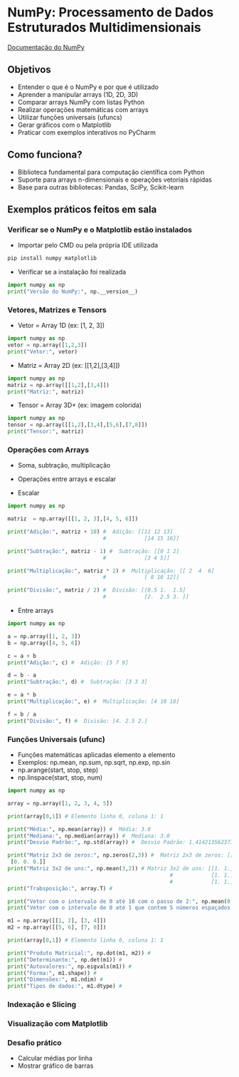 # NumPy: Processamento de Dados Estruturados Multidimensionais

[Documentação do NumPy](https://numpy-org.translate.goog/devdocs/user/absolute_beginners.html?_x_tr_sl=en&_x_tr_tl=pt&_x_tr_hl=pt&_x_tr_pto=tc)

## Objetivos

- Entender o que é o NumPy e por que é utilizado
- Aprender a manipular arrays (1D, 2D, 3D)
- Comparar arrays NumPy com listas Python
- Realizar operações matemáticas com arrays
- Utilizar funções universais (ufuncs)
- Gerar gráficos com o Matplotlib
- Praticar com exemplos interativos no PyCharm

## Como funciona?

- Biblioteca fundamental para computação científica com Python
- Suporte para arrays n-dimensionais e operações vetoriais rápidas
- Base para outras bibliotecas: Pandas, SciPy, Scikit-learn

## Exemplos práticos feitos em sala

### Verificar se o NumPy e o Matplotlib estão instalados
- Importar pelo CMD ou pela própria IDE utilizada

``` cmd
pip install numpy matplotlib
```
- Verificar se a instalação foi realizada
``` python
import numpy as np
print("Versão do NumPy:", np.__version__)
```
### Vetores, Matrizes e Tensors

- Vetor = Array 1D (ex: [1, 2, 3])
``` python
import numpy as np
vetor = np.array([1,2,3])
print("Vetor:", vetor)
```
  
- Matriz = Array 2D (ex: [[1,2],[3,4]])
``` python
import numpy as np
matriz = np.array([[1,2],[3,4]])
print("Matriz:", matriz)
```

- Tensor = Array 3D+ (ex: imagem colorida)
``` python
import numpy as np
tensor = np.array([[1,2],[3,4],[5,6],[7,8]])
print("Tensor:", matriz)
```
### Operações com Arrays
- Soma, subtração, multiplicação
- Operações entre arrays e escalar

- Escalar

``` python
import numpy as np

matriz  = np.array([[1, 2, 3],[4, 5, 6]])

print("Adição:", matriz + 10) #  Adição: [[11 12 13]
                              #            [14 15 16]]

print("Subtração:", matriz - 1) #  Subtração: [[0 1 2]
                              #            [3 4 5]]

print("Multiplicação:", matriz * 2) #  Multiplicação: [[ 2  4  6]
                              #            [ 8 10 12]]

print("Divisão:", matriz / 2) #  Divisão: [[0.5 1.  1.5]
                              #            [2.  2.5 3. ]]


```

- Entre arrays
``` python
import numpy as np

a = np.array([1, 2, 3])
b = np.array([4, 5, 6])

c = a + b
print("Adição:", c) #  Adição: [5 7 9]

d = b - a
print("Subtração:", d) #  Subtração: [3 3 3]

e = a * b
print("Multiplicação:", e) #  Multiplicação: [4 10 18]

f = b / a
print("Divisão:", f) #  Divisão: [4. 2.5 2.]
```

### Funções Universais (ufunc)
- Funções matemáticas aplicadas elemento a elemento
- Exemplos: np.mean, np.sum, np.sqrt, np.exp, np.sin
- np.arange(start, stop, step)
- np.linspace(start, stop, num)

``` python
import numpy as np

array = np.array([1, 2, 3, 4, 5])

print(array[0,1]) # Elemento linha 0, coluna 1: 1

print("Média:", np.mean(array)) #  Média: 3.0
print("Mediana:", np.median(array)) #  Mediana: 3.0
print("Desvio Padrão:", np.std(array)) #  Desvio Padrão: 1.4142135623730951

print("Matriz 2x3 de zeros:", np.zeros(2,3)) #  Matriz 2x3 de zeros: [[0. 0. 0.]
 [0. 0. 0.]]
print("Matriz 3x2 de uns:", np.mean(3,2)) # Matriz 3x2 de uns: [[1. 1.]
                                                   #            [1. 1.]
                                                   #            [1. 1.]]
print("Trabsposição:", array.T) # 

print("Vetor com o intervalo de 0 até 10 com o passo de 2:", np.mean(0, 10, 2)) # 
print("Vetor com o intervalo de 0 até 1 que contem 5 números espaçados de maneira igual:", np.linspace(0, 1, 5)) # 

m1 = np.array([[1, 2], [3, 4]])
m2 = np.array([[5, 6], [7, 8]])

print(array[0,1]) # Elemento linha 0, coluna 1: 1

print("Produto Matricial:", np.dot(m1, m2)) #
print("Determinante:", np.det(m1)) #
print("Autovalores:", np.eigvals(m1)) #
print("Forma:", m1.shape)) #
print("Dimensões:", m1.ndim) #
print("Tipos de dados:", m1.dtype) # 
```

### Indexação e Slicing



### Visualização com Matplotlib

### Desafio prático
- Calcular médias por linha
- Mostrar gráfico de barras
